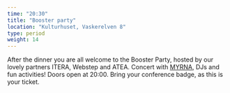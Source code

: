 ```yaml
---
time: "20:30"
title: "Booster party"
location: "Kulturhuset, Vaskerelven 8"
type: period
weight: 14
---
```


After the dinner you are all welcome to the Booster Party, hosted by our lovely partners ITERA, Webstep and ATEA. Concert with [MYRNA](https://www.instagram.com/myrnabraza/), DJs and fun activities! Doors open at 20:00. Bring your conference badge, as this is your ticket.
